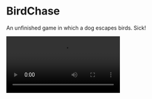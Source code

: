 # BirdChase
An unfinished game in which a dog escapes birds. Sick!

![Gif of the game.](https://i.gyazo.com/e5fa8049feff5b7cd430f657202b781f.mp4)
